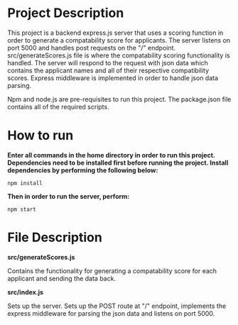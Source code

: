 # Project Description

This project is a backend express.js server that uses a scoring function in order to generate a compatability score for applicants. The server listens on port 5000 and handles post requests on the "/" endpoint. src/generateScores.js file is where the compatability scoring functionality is handled. The server will respond to the request with json data which contains the applicant names and all of their respective compatibility scores. Express middleware is implemented in order to handle json data parsing.

Npm and node.js are pre-requisites to run this project. The package.json file contains all of the required scripts.

# How to run

**Enter all commands in the home directory in order to run this project. Dependencies need to be installed first before running the project. Install dependencies by performing the following below:**

```
npm install
```

**Then in order to run the server, perform:**

```
npm start
```

# File Description

**src/generateScores.js**

Contains the functionality for generating a compatability score for each applicant and sending the data back.

**src/index.js**

Sets up the server. Sets up the POST route at "/" endpoint, implements the express middleware for parsing the json data and listens on port 5000.
